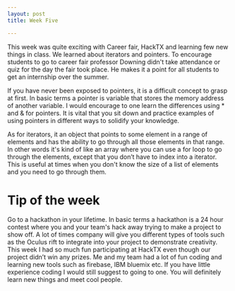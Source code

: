 ```yaml
---
layout: post
title: Week Five

---
```



This week was quite exciting with Career fair, HackTX and learning few new things in class. We learned about iterators and pointers. To encourage students to go to career fair professor Downing didn't take attendance or quiz for the day the fair took place. He makes it a point for all students to get an internship over the summer. 

If you have never been exposed to pointers, it is a difficult concept to grasp at first. In basic terms a pointer is variable that stores the memory address of another variable. I would encourage to one learn the differences using * and & for pointers. It is vital that you sit down and practice examples of using pointers in different ways to solidify your knowledge. 

As for iterators, it an object that points to some element in a range of elements and has the ability to go through all those elements in that range. In other words it's kind of like an array where you can use a for loop to go through the elements, except that you don’t have to index into a iterator. This is useful at times when you don't know the size of a list of elements and you need to go through them.


<h1>Tip of the week</h1>

Go to a hackathon in your lifetime. In basic terms a hackathon is a 24 hour contest where you and your team's hack away trying to make a project to show off.  A lot of times company will give you different types of  tools such as the Oculus rift to integrate into your project to demonstrate creativity. This week I had so much fun participating at HackTX even though our project didn’t win any prizes. Me and my team had a lot of fun coding and learning new tools such as firebase, IBM bluemix etc. If you have little experience coding I would still suggest to going to one. You will definitely learn new things and meet cool people. 

